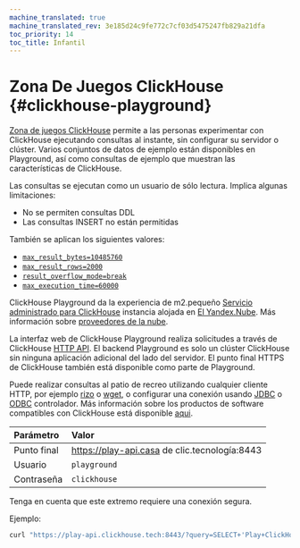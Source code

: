 ```yaml
---
machine_translated: true
machine_translated_rev: 3e185d24c9fe772c7cf03d5475247fb829a21dfa
toc_priority: 14
toc_title: Infantil
---
```


# Zona De Juegos ClickHouse {#clickhouse-playground}

[Zona de juegos ClickHouse](https://play.clickhouse.tech?file=welcome) permite a las personas experimentar con ClickHouse ejecutando consultas al instante, sin configurar su servidor o clúster.
Varios conjuntos de datos de ejemplo están disponibles en Playground, así como consultas de ejemplo que muestran las características de ClickHouse.

Las consultas se ejecutan como un usuario de sólo lectura. Implica algunas limitaciones:

-   No se permiten consultas DDL
-   Las consultas INSERT no están permitidas

También se aplican los siguientes valores:
- [`max_result_bytes=10485760`](../operations/settings/query_complexity/#max-result-bytes)
- [`max_result_rows=2000`](../operations/settings/query_complexity/#setting-max_result_rows)
- [`result_overflow_mode=break`](../operations/settings/query_complexity/#result-overflow-mode)
- [`max_execution_time=60000`](../operations/settings/query_complexity/#max-execution-time)

ClickHouse Playground da la experiencia de m2.pequeño
[Servicio administrado para ClickHouse](https://cloud.yandex.com/services/managed-clickhouse)
instancia alojada en [El Yandex.Nube](https://cloud.yandex.com/).
Más información sobre [proveedores de la nube](../commercial/cloud.md).

La interfaz web de ClickHouse Playground realiza solicitudes a través de ClickHouse [HTTP API](../interfaces/http.md).
El backend Playground es solo un clúster ClickHouse sin ninguna aplicación adicional del lado del servidor.
El punto final HTTPS de ClickHouse también está disponible como parte de Playground.

Puede realizar consultas al patio de recreo utilizando cualquier cliente HTTP, por ejemplo [rizo](https://curl.haxx.se) o [wget](https://www.gnu.org/software/wget/), o configurar una conexión usando [JDBC](../interfaces/jdbc.md) o [ODBC](../interfaces/odbc.md) controlador.
Más información sobre los productos de software compatibles con ClickHouse está disponible [aqui](../interfaces/index.md).

| Parámetro   | Valor                                         |
|:------------|:----------------------------------------------|
| Punto final | https://play-api.casa de clic.tecnología:8443 |
| Usuario     | `playground`                                  |
| Contraseña  | `clickhouse`                                  |

Tenga en cuenta que este extremo requiere una conexión segura.

Ejemplo:

``` bash
curl "https://play-api.clickhouse.tech:8443/?query=SELECT+'Play+ClickHouse!';&user=playground&password=clickhouse&database=datasets"
```
